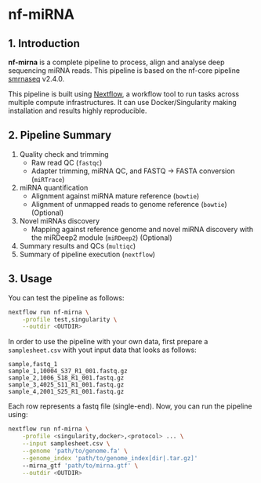 # nf-miRNA

## 1. Introduction

**nf-mirna** is a complete pipeline to process, align and analyse deep sequencing miRNA reads. This pipeline is based on the nf-core pipeline [smrnaseq](https://nf-co.re/smrnaseq/2.4.0/) v2.4.0.

This pipeline is built using [Nextflow](https://www.nextflow.io/), a workflow tool to run tasks across multiple compute infrastructures. It can use Docker/Singularity making installation and results highly reproducible.

## 2. Pipeline Summary

1. Quality check and trimming
    - Raw read QC (`fastqc`)
    - Adapter trimming, miRNA QC, and FASTQ -> FASTA conversion (`miRTrace`)
2. miRNA quantification
    - Alignment against miRNA mature reference (`bowtie`)
    - Alignment of unmapped reads to genome reference (`bowtie`) (Optional)
3. Novel miRNAs discovery
    - Mapping against reference genome and novel miRNA discovery with the miRDeep2 module (`miRDeep2`) (Optional)
4. Summary results and QCs (`multiqc`)
5. Summary of pipeline execution (`nextflow`)

## 3. Usage

You can test the pipeline as follows:

```bash
nextflow run nf-mirna \
    -profile test,singularity \
    --outdir <OUTDIR>
```

In order to use the pipeline with your own data, first prepare a `samplesheet.csv` with yout input data that looks as follows:

```
sample,fastq_1
sample_1,10004_S37_R1_001.fastq.gz
sample_2,1006_S18_R1_001.fastq.gz
sample_3,4025_S11_R1_001.fastq.gz
sample_4,2001_S25_R1_001.fastq.gz
```

Each row represents a fastq file (single-end). Now, you can run the pipeline using:

```bash
nextflow run nf-mirna \
    -profile <singularity,docker>,<protocol> ... \
    --input samplesheet.csv \
    --genome 'path/to/genome.fa' \
    --genome_index 'path/to/genome_index[dir|.tar.gz]'
    --mirna_gtf 'path/to/mirna.gtf' \
    --outdir <OUTDIR>
```
